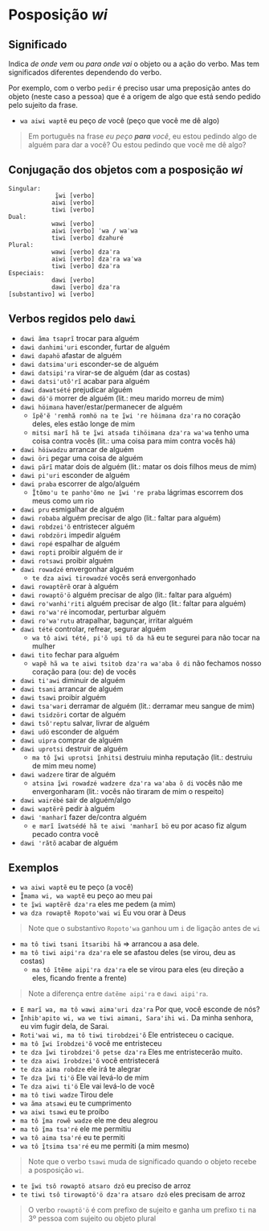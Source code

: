 # Posposição _wi_

## Significado

Indica _de onde vem_ ou _para onde vai_ o objeto ou a ação do verbo. Mas tem significados diferentes dependendo do verbo.

Por exemplo, com o verbo `pedir` é preciso usar uma preposição antes do objeto (neste caso a pessoa) que é a origem de algo que está sendo pedido pelo sujeito da frase.

- `wa aiwi waptẽ` eu peço _de_ você (peço que você me dê algo)

> Em português na frase _eu peço **para** você_, eu estou pedindo algo de alguém para dar a você? Ou estou pedindo que você me dê algo?

## Conjugação dos objetos com a posposição _wi_

```text
Singular:
             ĩ̱wi [verbo]
            aiwi [verbo]
            tiwi [verbo]
Dual:
            wawi [verbo]
            aiwi [verbo] ˈwa / waˈwa
            tiwi [verbo] dzahuré
Plural:
            wawi [verbo] dzaˈra
            aiwi [verbo] dzaˈra waˈwa
            tiwi [verbo] dzaˈra
Especiais:
            dawi [verbo]
            dawi [verbo] dzaꞌra
[substantivo] wi [verbo]
```

## Verbos regidos pelo `dawi`

- `dawi ãma tsaprĩ` trocar para alguém  
- `dawi danhimiꞌuri` esconder, furtar de alguém
- `dawi dapahö` afastar de alguém
- `dawi datsimaꞌuri` esconder-se de alguém
- `dawi datsipiꞌra` virar-se de alguém (dar as costas)
- `dawi datsiꞌutõꞌrĩ` acabar para alguém
- `dawi dawatsété` prejudicar alguém
- `dawi döꞌö` morrer de alguém (lit.: meu marido morreu de mim)
- `dawi höimana` haver/estar/permanecer de alguém
  - `ĩpẽꞌẽ ꞌremhã romhö na te ĩ̱wi ꞌre höimana dzaꞌra` no coração deles, eles estão longe de mim
  - `mitsi marĩ hã te ĩ̱wi atsada tihöimana dzaꞌra waꞌwa` tenho uma coisa contra vocês (lit.: uma coisa para mim contra vocês há)
- `dawi höiwadzu` arrancar de alguém
- `dawi öri` pegar uma coisa de alguém
- `dawi pãrĩ` matar dois de alguém (lit.: matar os dois filhos meus de mim)
- `dawi piꞌuri` esconder de alguém
- `dawi praba` escorrer de algo/alguém
  - `Ĩ̱tõmoꞌu te panhoꞌõmo ne ĩ̱wi ꞌre praba` lágrimas escorrem dos meus como um rio
- `dawi pru` esmigalhar de alguém
- `dawi robaba` alguém precisar de algo (lit.: faltar para alguém)
- `dawi robdzeiꞌõ` entristecer alguém
- `dawi robdzöri` impedir alguém
- `dawi ropé` espalhar de alguém
- `dawi ropti` proibir alguém de ir
- `dawi rotsawi` proibir alguém
- `dawi rowadzé` envergonhar alguém
  - `te dza aiwi tirowadzé` vocês será envergonhado
- `dawi rowaptẽrẽ` orar à alguém
- `dawi rowaptöꞌö` alguém precisar de algo (lit.: faltar para alguém)
- `dawi roꞌwanhiꞌriti` alguém precisar de algo (lit.: faltar para alguém)
- `dawi roꞌwaꞌré` incomodar, perturbar alguém
- `dawi roꞌwaꞌrutu` atrapalhar, bagunçar, irritar alguém
- `dawi tété` controlar, refrear, segurar alguém
  - `wa tô aiwi tété, piꞌõ upi tõ da hã` eu te segurei para não tocar na mulher
- `dawi tito` fechar para alguém
  - `wapẽ hã wa te aiwi tsitob dzaꞌra waꞌaba õ di` não fechamos nosso coração para (ou: de) de vocês
- `dawi tiꞌawi` diminuir de alguém
- `dawi tsani` arrancar de alguém
- `dawi tsawi` proibir alguém
- `dawi tsaꞌwari` derramar de alguém (lit.: derramar meu sangue de mim)
- `dawi tsidzöri` cortar de alguém
- `dawi tsõꞌreptu` salvar, livrar de alguém
- `dawi udö` esconder de alguém
- `dawi uipra` comprar de alguém
- `dawi uprotsi` destruir de alguém
  - `ma tô ĩ̱wi uprotsi ĩ̱nhitsi` destruiu minha reputação (lit.: destruiu de mim meu nome)
- `dawi wadzere` tirar de alguém
  - `atsina ĩ̱wi rowadzé wadzere dzaꞌra waꞌaba õ di` vocês não me envergonharam (lit.: vocês não tiraram de mim o respeito)
- `dawi wairébé` sair de alguém/algo
- `dawi waptẽrẽ` pedir à alguém
- `dawi ꞌmanharĩ` fazer de/contra alguém
  - `e marĩ ĩwatsédé hã te aiwi ꞌmanharĩ bö` eu por acaso fiz algum pecado contra você
- `dawi ꞌrãtõ` acabar de alguém

## Exemplos

- `wa aiwi waptẽ` eu te peço (a você)
- `Ĩ̱mama wi, wa waptẽ` eu peço ao meu pai
- `te ĩ̱wi waptẽrẽ dzaꞌra` eles me pedem (a mim)
- `wa dza rowaptẽ Ropotoꞌwai wi` Eu vou orar à Deus

> Note que o substantivo `Ropotoꞌwa` ganhou um `i` de ligação antes de `wi`

- `ma tô tiwi tsani ĩtsaribi hã` ⇒ arrancou a asa dele.
- `ma tô tiwi aipiꞌra dzaꞌra` ele se afastou deles (se virou, deu as costas)
  - `ma tô ĩtẽme aipiꞌra dzaꞌra` ele se virou para eles (eu direção a eles, ficando frente a frente)

> Note a diferença entre `datẽme aipi'ra` e `dawi aipiꞌra`.

- `E marĩ wa, ma tô wawi aimaꞌuri dzaꞌra` Por que, você esconde de nós?
- `Ĩ̱nhibꞌapito wi, wa we tiwi aimani, Saraꞌihi wi.` Da minha senhora, eu vim fugir dela, de Sarai.
- `Rotiꞌwai wi, ma tô tiwi tirobdzeiꞌõ` Ele entristeceu o cacique.
- `ma tô ĩ̱wi ĩrobdzeiꞌõ` você me entristeceu
- `te dza ĩ̱wi tirobdzeiꞌõ petse dzaꞌra` Eles me entristecerão muito.
- `te dza aiwi ĩrobdzeiꞌõ` você entristecerá
- `te dza aima robdze` ele irá te alegrar
- `Te dza ĩ̱wi ti'ö` Ele vai levá-lo de mim
- `Te dza aiwi ti'ö` Ele vai levá-lo de você
- `ma tô tiwi wadze` Tirou dele
- `wa ãma atsawi` eu te cumprimento
- `wa aiwi tsawi` eu te proíbo
- `ma tô ĩ̱ma rowẽ wadze` ele me deu alegrou
- `ma tô ĩ̱ma tsaꞌré` ele me permitiu
- `wa tô aima tsaꞌré` eu te permiti
- `wa tô ĩ̱tsima tsaꞌré` eu me permiti (a mim mesmo)

> Note que o verbo `tsawi` muda de significado quando o objeto recebe a posposição `wi`.

- `te ĩ̱wi tsô rowaptö atsaro dzô` eu preciso de arroz
- `te tiwi tsô tirowaptöꞌö dzaꞌra atsaro dzô` eles precisam de arroz

> O verbo `rowaptöꞌö` é com prefixo de sujeito e ganha um prefixo `ti` na 3º pessoa com sujeito ou objeto plural
